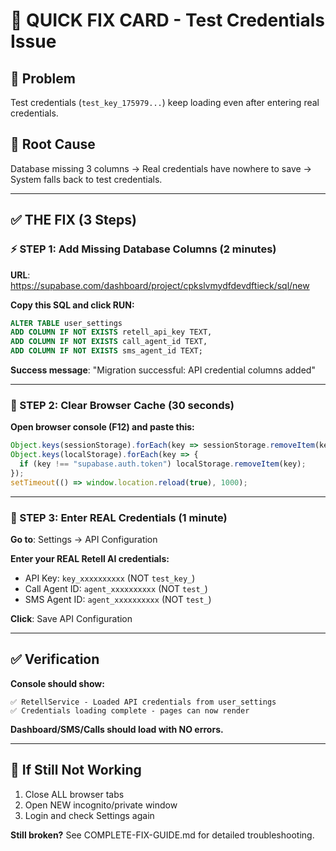 # 🚀 QUICK FIX CARD - Test Credentials Issue

## 🎯 Problem
Test credentials (`test_key_175979...`) keep loading even after entering real credentials.

## 🔧 Root Cause
Database missing 3 columns → Real credentials have nowhere to save → System falls back to test credentials.

---

## ✅ THE FIX (3 Steps)

### ⚡ STEP 1: Add Missing Database Columns (2 minutes)

**URL**: https://supabase.com/dashboard/project/cpkslvmydfdevdftieck/sql/new

**Copy this SQL and click RUN:**
```sql
ALTER TABLE user_settings
ADD COLUMN IF NOT EXISTS retell_api_key TEXT,
ADD COLUMN IF NOT EXISTS call_agent_id TEXT,
ADD COLUMN IF NOT EXISTS sms_agent_id TEXT;
```

**Success message**: "Migration successful: API credential columns added"

---

### 🧹 STEP 2: Clear Browser Cache (30 seconds)

**Open browser console (F12) and paste this:**
```javascript
Object.keys(sessionStorage).forEach(key => sessionStorage.removeItem(key));
Object.keys(localStorage).forEach(key => {
  if (key !== "supabase.auth.token") localStorage.removeItem(key);
});
setTimeout(() => window.location.reload(true), 1000);
```

---

### 🔑 STEP 3: Enter REAL Credentials (1 minute)

**Go to**: Settings → API Configuration

**Enter your REAL Retell AI credentials:**
- API Key: `key_xxxxxxxxxx` (NOT `test_key_`)
- Call Agent ID: `agent_xxxxxxxxxx` (NOT `test_`)
- SMS Agent ID: `agent_xxxxxxxxxx` (NOT `test_`)

**Click**: Save API Configuration

---

## ✅ Verification

**Console should show:**
```
✅ RetellService - Loaded API credentials from user_settings
✅ Credentials loading complete - pages can now render
```

**Dashboard/SMS/Calls should load with NO errors.**

---

## 🚨 If Still Not Working

1. Close ALL browser tabs
2. Open NEW incognito/private window
3. Login and check Settings again

**Still broken?** See COMPLETE-FIX-GUIDE.md for detailed troubleshooting.
